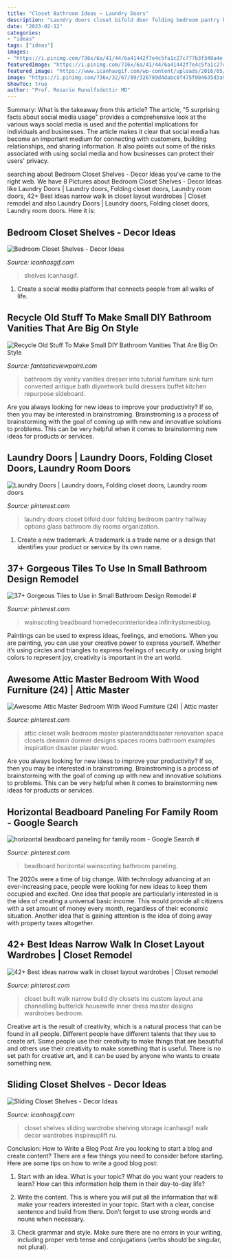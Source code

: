 ```yaml
---
title: "Closet Bathroom Ideas ~ Laundry Doors"
description: "Laundry doors closet bifold door folding bedroom pantry hallway options glass bathroom diy rooms organization"
date: "2023-02-12"
categories:
- "ideas"
tags: ["ideas"]
images:
- "https://i.pinimg.com/736x/6a/41/44/6a41442f7e4c5fa1c27c777b3f340a4e.jpg"
featuredImage: "https://i.pinimg.com/736x/6a/41/44/6a41442f7e4c5fa1c27c777b3f340a4e.jpg"
featured_image: "https://www.icanhasgif.com/wp-content/uploads/2016/05/Sliding-Closet-Shelves-705x1024.jpg"
image: "https://i.pinimg.com/736x/32/67/89/326789d4dabc8f475f004635d3a9dd9d.jpg"
ShowToc: true
author: "Prof. Rosario Runolfsdottir MD"
---
```



Summary: What is the takeaway from this article?
The article, "5 surprising facts about social media usage" provides a comprehensive look at the various ways social media is used and the potential implications for individuals and businesses. The article makes it clear that social media has become an important medium for connecting with customers, building relationships, and sharing information. It also points out some of the risks associated with using social media and how businesses can protect their users' privacy.

	

		
searching about Bedroom Closet Shelves - Decor Ideas you've came to the right web. We have 8 Pictures about Bedroom Closet Shelves - Decor Ideas like Laundry Doors | Laundry doors, Folding closet doors, Laundry room doors, 42+ Best ideas narrow walk in closet layout wardrobes | Closet remodel and also Laundry Doors | Laundry doors, Folding closet doors, Laundry room doors. Here it is:
		
    
## Bedroom Closet Shelves - Decor Ideas

<img loading=lazy src="https://www.icanhasgif.com/wp-content/uploads/2016/05/Bedroom-Closet-Shelves.jpg" onerror="this.onerror=null;this.src='https://tse2.mm.bing.net/th?id=OIP.2BBjSKBigCFjTHxOrVq9jwHaJ4&amp;pid=15.1';" alt="Bedroom Closet Shelves - Decor Ideas">

_Source: icanhasgif.com_

>shelves icanhasgif. 

	

1. Create a social media platform that connects people from all walks of life. 

    
## Recycle Old Stuff To Make Small DIY Bathroom Vanities That Are Big On Style

<img loading=lazy src="http://www.fantasticviewpoint.com/wp-content/uploads/2015/10/CI-Susan-Teare_Bathroom-Vanity_s3x4.jpg.rend_.hgtvcom.1280.1707-634x845.jpeg" onerror="this.onerror=null;this.src='https://tse2.mm.bing.net/th?id=OIP.PoIjbcJ0Mkv6pvBGR1u4jwHaJ3&amp;pid=15.1';" alt="Recycle Old Stuff To Make Small DIY Bathroom Vanities That Are Big On Style">

_Source: fantasticviewpoint.com_

>bathroom diy vanity vanities dresser into tutorial furniture sink turn converted antique bath diynetwork build dressers buffet kitchen repurpose sideboard. 

	

Are you always looking for new ideas to improve your productivity? If so, then you may be interested in brainstroming. Brainstroming is a process of brainstorming with the goal of coming up with new and innovative solutions to problems. This can be very helpful when it comes to brainstorming new ideas for products or services.

    
## Laundry Doors | Laundry Doors, Folding Closet Doors, Laundry Room Doors

<img loading=lazy src="https://i.pinimg.com/736x/81/9b/df/819bdf2aa2681ee58cb8ae944eaf11a3--laundry-room-doors-closet-doors.jpg" onerror="this.onerror=null;this.src='https://tse4.mm.bing.net/th?id=OIP.TbrEU8lQmevbisSx_2AavQHaJ3&amp;pid=15.1';" alt="Laundry Doors | Laundry doors, Folding closet doors, Laundry room doors">

_Source: pinterest.com_

>laundry doors closet bifold door folding bedroom pantry hallway options glass bathroom diy rooms organization. 

	

1. Create a new trademark. A trademark is a trade name or a design that identifies your product or service by its own name.

    
## 37+ Gorgeous Tiles To Use In Small Bathroom Design Remodel #

<img loading=lazy src="https://i.pinimg.com/736x/32/67/89/326789d4dabc8f475f004635d3a9dd9d.jpg" onerror="this.onerror=null;this.src='https://tse1.mm.bing.net/th?id=OIP.T2duax-lkNkLOiGgQDhFowHaJ3&amp;pid=15.1';" alt="37+ Gorgeous Tiles to Use in Small Bathroom Design Remodel #">

_Source: pinterest.com_

>wainscoting beadboard homedecorinterioridea infinitystonesblog. 

	

Paintings can be used to express ideas, feelings, and emotions.
When you are painting, you can use your creative power to express yourself. Whether it’s using circles and triangles to express feelings of security or using bright colors to represent joy, creativity is important in the art world.

    
## Awesome Attic Master Bedroom With Wood Furniture (24) | Attic Master

<img loading=lazy src="https://i.pinimg.com/736x/6a/41/44/6a41442f7e4c5fa1c27c777b3f340a4e.jpg" onerror="this.onerror=null;this.src='https://tse1.mm.bing.net/th?id=OIP.3kof8jy9fM--8Yb2MWObOwHaKY&amp;pid=15.1';" alt="Awesome Attic Master Bedroom With Wood Furniture (24) | Attic master">

_Source: pinterest.com_

>attic closet walk bedroom master plasteranddisaster renovation space closets dreamin dormer designs spaces rooms bathroom examples inspiration disaster plaster wood. 

	

Are you always looking for new ideas to improve your productivity? If so, then you may be interested in brainstroming. Brainstroming is a process of brainstorming with the goal of coming up with new and innovative solutions to problems. This can be very helpful when it comes to brainstorming new ideas for products or services.

    
## Horizontal Beadboard Paneling For Family Room - Google Search #

<img loading=lazy src="https://i.pinimg.com/736x/31/ae/8e/31ae8e018d2f948897dbd06fb87cbe7e.jpg" onerror="this.onerror=null;this.src='https://tse3.mm.bing.net/th?id=OIP.3XG59zI4RvUwMt4HXdCfyQDMEy&amp;pid=15.1';" alt="horizontal beadboard paneling for family room - Google Search #">

_Source: pinterest.com_

>beadboard horizontal wainscoting bathroom paneling. 

	

The 2020s were a time of big change. With technology advancing at an ever-increasing pace, people were looking for new ideas to keep them occupied and excited. One idea that people are particularly interested in is the idea of creating a universal basic income. This would provide all citizens with a set amount of money every month, regardless of their economic situation. Another idea that is gaining attention is the idea of doing away with property taxes altogether.

    
## 42+ Best Ideas Narrow Walk In Closet Layout Wardrobes | Closet Remodel

<img loading=lazy src="https://i.pinimg.com/736x/0d/d9/0d/0dd90d6a34f40f46add708d8381b1701.jpg" onerror="this.onerror=null;this.src='https://tse4.mm.bing.net/th?id=OIP.iwhJEnVKNYZ8TWJBizQWuwAAAA&amp;pid=15.1';" alt="42+ Best ideas narrow walk in closet layout wardrobes | Closet remodel">

_Source: pinterest.com_

>closet built walk narrow build diy closets ins custom layout ana channelling butterick housewife inner dress master designs wardrobes bedroom. 

	

Creative art is the result of creativity, which is a natural process that can be found in all people. Different people have different talents that they use to create art. Some people use their creativity to make things that are beautiful and others use their creativity to make something that is useful. There is no set path for creative art, and it can be used by anyone who wants to create something new.

    
## Sliding Closet Shelves - Decor Ideas

<img loading=lazy src="https://www.icanhasgif.com/wp-content/uploads/2016/05/Sliding-Closet-Shelves-705x1024.jpg" onerror="this.onerror=null;this.src='https://tse3.mm.bing.net/th?id=OIP.H3N8w3r_bc8ZqEng38XSnwHaKw&amp;pid=15.1';" alt="Sliding Closet Shelves - Decor Ideas">

_Source: icanhasgif.com_

>closet shelves sliding wardrobe shelving storage icanhasgif walk decor wardrobes inspireuplift ru. 

	

Conclusion: How to Write a Blog Post
Are you looking to start a blog and create content? There are a few things you need to consider before starting. Here are some tips on how to write a good blog post:
1. Start with an idea. What is your topic? What do you want your readers to learn? How can this information help them in their day-to-day life?

2. Write the content. This is where you will put all the information that will make your readers interested in your topic. Start with a clear, concise sentence and build from there. Don’t forget to use strong words and nouns when necessary.

3. Check grammar and style. Make sure there are no errors in your writing, including proper verb tense and conjugations (verbs should be singular, not plural).

